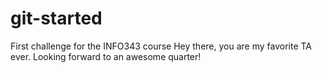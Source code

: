 # git-started
First challenge for the INFO343 course
Hey there, you are my favorite TA ever. Looking forward to an awesome quarter!
